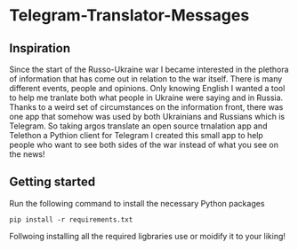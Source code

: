 # Telegram-Translator-Messages
## Inspiration
Since the start of the Russo-Ukraine war I became interested in the plethora of information that has come out in relation to the war itself. There is many different events, people and opinions. Only knowing English I wanted a tool to help me tranlate both what people in Ukraine were saying and in Russia. Thanks to a weird set of circumstances on the information front, there was one app that somehow was used by both Ukrainians and Russians which is Telegram. So taking argos translate an open source trnalation app and Telethon a Pythion client for Telegram I created this small app to help people who want to see both sides of the war instead of what you see on the news!
## Getting started
 Run the following command to install the necessary Python packages
 ```
 pip install -r requirements.txt
 ```
Follwoing installing all the required ligbraries use or moidify it to your liking!

